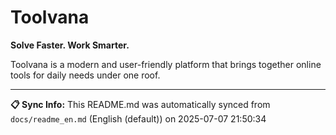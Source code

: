 # Toolvana

**Solve Faster. Work Smarter.**

Toolvana is a modern and user-friendly platform that brings together online tools for daily needs under one roof.


---

**📋 Sync Info:** This README.md was automatically synced from `docs/readme_en.md` (English (default)) on 2025-07-07 21:50:34
